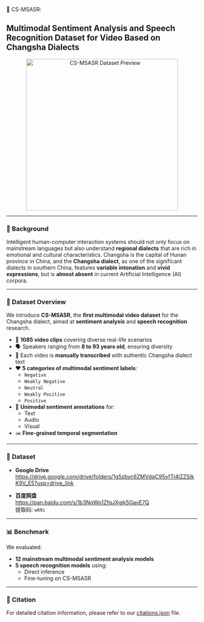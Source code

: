 🎯 CS-MSASR: 
## Multimodal Sentiment Analysis and Speech Recognition Dataset for Video Based on Changsha Dialects

<p align="center">
  <img src="https://github.com/user-attachments/assets/3ffb7f87-aa79-453e-926c-1cfaab9d5e9f" alt="CS-MSASR Dataset Preview" width="400"/>
</p>

---

### 📌 Background

Intelligent human-computer interaction systems should not only focus on mainstream languages but also understand **regional dialects** that are rich in emotional and cultural characteristics. Changsha is the capital of Hunan province in China, and the **Changsha dialect**, as one of the significant dialects in southern China, features **variable intonation** and **vivid expressions**, but is **almost absent** in current Artificial Intelligence (AI) corpora.

---

### 📂 Dataset Overview

We introduce **CS-MSASR**, the **first multimodal video dataset** for the Changsha dialect, aimed at **sentiment analysis** and **speech recognition** research.

- 🎥 **1085 video clips** covering diverse real-life scenarios
- 🗣️ Speakers ranging from **8 to 93 years old**, ensuring diversity
- 🧾 Each video is **manually transcribed** with authentic Changsha dialect text
- ❤️ **5 categories of multimodal sentiment labels**:
  - `Negative`
  - `Weakly Negative`
  - `Neutral`
  - `Weakly Positive`
  - `Positive`
- 🧠 **Unimodal sentiment annotations** for:
  - Text
  - Audio
  - Visual
- ✂️ **Fine-grained temporal segmentation**

---
### 🔗 Dataset

- **Google Drive**  
  https://drive.google.com/drive/folders/1g5zbyc6ZMVdqC95yfTl4lZZSIkK9V_E5?usp=drive_link

- **百度网盘**  
  https://pan.baidu.com/s/1b3NqWo1ZfqJXgjk5GavE7Q  
  提取码: `w69i`

---

### 📊 Benchmark

We evaluated:

- **12 mainstream multimodal sentiment analysis models**
- **5 speech recognition models** using:
  - Direct inference
  - Fine-tuning on CS-MSASR

---

### 📎 Citation

For detailed citation information, please refer to our [citations.json](https://github.com/Yaoooyu/CS-MSASR/blob/main/citations.json) file.

